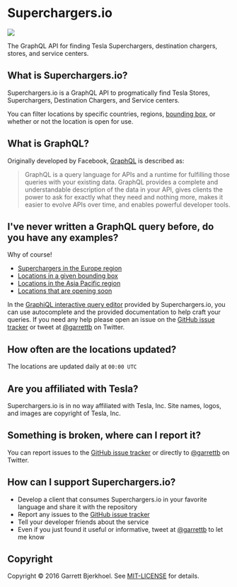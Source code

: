 # Superchargers.io

![](https://travis-ci.org/wattapp/superchargers.svg?branch=master)

The GraphQL API for finding Tesla Superchargers, destination chargers, stores, and service centers.

## What is Superchargers.io?

Superchargers.io is a GraphQL API to progmatically find Tesla Stores, Superchargers, Destination Chargers, and Service centers.

You can filter locations by specific countries, regions, [bounding box](http://wiki.openstreetmap.org/wiki/Bounding_Box), or whether or not the location is open for use.

## What is GraphQL?

Originally developed by Facebook, [GraphQL](http://graphql.org/) is described as:

> GraphQL is a query language for APIs and a runtime for fulfilling those queries with your existing data. GraphQL provides a complete and understandable description of the data in your API, gives clients the power to ask for exactly what they need and nothing more, makes it easier to evolve APIs over time, and enables powerful developer tools.

## I've never written a GraphQL query before, do you have any examples?

Why of course!

- [Superchargers in the Europe region](https://www.superchargers.io/?query=%7B%0A%20%20locations(region%3A%20EUROPE%2C%20type%3A%20SUPERCHARGER)%20%7B%0A%20%20%20%20edges%20%7B%0A%20%20%20%20%20%20node%20%7B%0A%20%20%20%20%20%20%20%20id%0A%20%20%20%20%20%20%20%20address%0A%20%20%20%20%20%20%20%20latitude%0A%20%20%20%20%20%20%20%20longitude%0A%20%20%20%20%20%20%20%20title%0A%20%20%20%20%20%20%20%20locationType%0A%20%20%20%20%20%20%20%20openSoon%0A%20%20%20%20%20%20%7D%0A%20%20%20%20%7D%0A%20%20%7D%0A%7D)
- [Locations in a given bounding box](https://www.superchargers.io/?query=%7B%0A%20%20locations(boundingBox%3A%20%5B42.02238033615207%2C%20-76.4456118%2C%2038.88848331958911%2C%20-83.4768618%5D)%20%7B%0A%20%20%20%20edges%20%7B%0A%20%20%20%20%20%20node%20%7B%0A%20%20%20%20%20%20%20%20id%0A%20%20%20%20%20%20%20%20address%0A%20%20%20%20%20%20%20%20latitude%0A%20%20%20%20%20%20%20%20longitude%0A%20%20%20%20%20%20%20%20title%0A%20%20%20%20%20%20%20%20locationType%0A%20%20%20%20%20%20%20%20openSoon%0A%20%20%20%20%20%20%7D%0A%20%20%20%20%7D%0A%20%20%7D%0A%7D)
- [Locations in the Asia Pacific region](https://www.superchargers.io/?query=%7B%0A%20%20locations(region%3A%20ASIA_PACIFIC)%20%7B%0A%20%20%20%20edges%20%7B%0A%20%20%20%20%20%20node%20%7B%0A%20%20%20%20%20%20%20%20id%0A%20%20%20%20%20%20%20%20address%0A%20%20%20%20%20%20%20%20latitude%0A%20%20%20%20%20%20%20%20longitude%0A%20%20%20%20%20%20%20%20title%0A%20%20%20%20%20%20%20%20locationType%0A%20%20%20%20%20%20%20%20openSoon%0A%20%20%20%20%20%20%7D%0A%20%20%20%20%7D%0A%20%20%7D%0A%7D)
- [Locations that are opening soon](https://www.superchargers.io/?query=%7B%0A%20%20locations(openSoon%3A%20true)%20%7B%0A%20%20%20%20edges%20%7B%0A%20%20%20%20%20%20node%20%7B%0A%20%20%20%20%20%20%20%20id%0A%20%20%20%20%20%20%20%20address%0A%20%20%20%20%20%20%20%20latitude%0A%20%20%20%20%20%20%20%20longitude%0A%20%20%20%20%20%20%20%20title%0A%20%20%20%20%20%20%20%20locationType%0A%20%20%20%20%20%20%20%20openSoon%0A%20%20%20%20%20%20%7D%0A%20%20%20%20%7D%0A%20%20%7D%0A%7D)

In the [GraphiQL interactive query editor](https://www.superchargers.io/graphiql) provided by Superchargers.io, you can use autocomplete and the provided documentation to help craft your queries. If you need any help please open an issue on the [GitHub issue tracker](/wattapp/superchargers/issues) or tweet at [@garrettb](https://twitter.com/garrettb) on Twitter.

## How often are the locations updated?

The locations are updated daily at `00:00 UTC`

## Are you affiliated with Tesla?

Superchargers.io is in no way affiliated with Tesla, Inc. Site names, logos, and images are copyright of Tesla, Inc.

## Something is broken, where can I report it?

You can report issues to the [GitHub issue tracker](/wattapp/superchargers/issues) or directly to [@garrettb](https://twitter.com/garrettb) on Twitter.

## How can I support Superchargers.io?

- Develop a client that consumes Superchargers.io in your favorite language and share it with the repository
- Report any issues to the [GitHub issue tracker](/wattapp/superchargers/issues)
- Tell your developer friends about the service
- Even if you just found it useful or informative, tweet at [@garrettb](https://twitter.com/garrettb) to let me know

## Copyright

Copyright © 2016 Garrett Bjerkhoel. See [MIT-LICENSE](/wattapp/superchargers/blob/master/MIT-LICENSE) for details.
